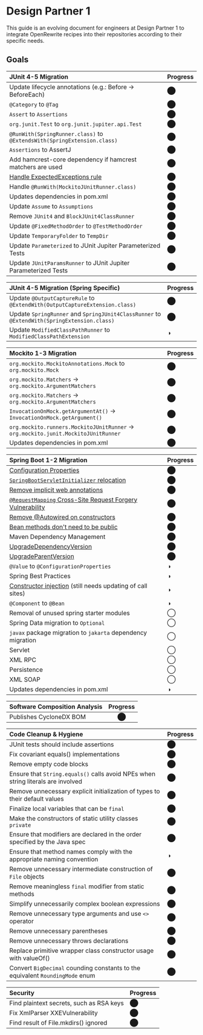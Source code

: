 # Design Partner 1

This guide is an evolving document for engineers at Design Partner 1 to integrate OpenRewrite recipes into their repositories according to their specific needs.

## Goals

| JUnit 4-5 Migration | Progress |
| :--- | :--- |
| Update lifecycle annotations \(e.g.: Before -&gt; BeforeEach\) | ⬤ |
| `@Category` to `@Tag` | ⬤ |
| `Assert` to `Assertions` | ⬤ |
| `org.junit.Test` to `org.junit.jupiter.api.Test` | ⬤ |
| `@RunWith(SpringRunner.class)` to `@ExtendsWith(SpringExtension.class)` | ⬤ |
| `Assertions` to AssertJ | ⬤ |
| Add hamcrest-core dependency if hamcrest matchers are used | ⬤ |
| [Handle ExpectedExceptions rule](https://github.com/openrewrite/rewrite-testing-frameworks/issues/9) | ⬤ |
| Handle `@RunWith(MockitoJUnitRunner.class)` | ⬤ |
| Updates dependencies in pom.xml | ⬤ |
| Update `Assume` to `Assumptions` | ⬤ |
| Remove `JUnit4` and `BlockJUnit4ClassRunner` | ⬤ |
| Update `@FixedMethodOrder` to `@TestMethodOrder` | ⬤ |
| Update `TemporaryFolder` to `TempDir` | ⬤ |
| Update `Parameterized` to JUnit Jupiter Parameterized Tests | ⬤ |
| Update `JUnitParamsRunner` to JUnit Jupiter Parameterized Tests | ⬤ |

| JUnit 4-5 Migration \(Spring Specific\) | Progress |
| :--- | :--- |
| Update `@OutputCaptureRule` to `@ExtendWith(OutputCaptureExtension.class)` | ⬤ |
| Update `SpringRunner` and `SpringJUnit4ClassRunner` to `@ExtendWith(SpringExtension.class)` | ⬤ |
| Update `ModifiedClassPathRunner` to `ModifiedClassPathExtension` | ◑ |

| Mockito 1-3 Migration | Progress |
| :--- | :--- |
| `org.mockito.MockitoAnnotations.Mock` to `org.mockito.Mock` | ⬤ |
| `org.mockito.Matchers` -&gt; `org.mockito.ArgumentMatchers` | ⬤ |
| `org.mockito.Matchers` -&gt; `org.mockito.ArgumentMatchers` | ⬤ |
| `InvocationOnMock.getArgumentAt()` -&gt; `InvocationOnMock.getArgument()` | ⬤ |
| `org.mockito.runners.MockitoJUnitRunner` -&gt; `org.mockito.junit.MockitoJUnitRunner` | ⬤ |
| Updates dependencies in pom.xml | ⬤ |

| Spring Boot 1-2 Migration | Progress |
| :--- | :--- |
| [Configuration Properties](design-partner-1.md) | ⬤ |
| [`SpringBootServletInitializer` relocation](design-partner-1.md) | ⬤ |
| [Remove implicit web annotations](design-partner-1.md) | ⬤ |
| [`@RequestMapping` Cross-Site Request Forgery Vulnerability](design-partner-1.md) | ⬤ |
| [Remove @Autowired on constructors](design-partner-1.md) | ⬤ |
| [Bean methods don't need to be public](design-partner-1.md) | ⬤ |
| Maven Dependency Management | ⬤ |
| [UpgradeDependencyVersion](design-partner-1.md) | ⬤ |
| [UpgradeParentVersion](design-partner-1.md) | ⬤ |
| `@Value` to `@ConfigurationProperties` | ◑ |
| Spring Best Practices | ◑ |
| [Constructor injection](design-partner-1.md) \(still needs updating of call sites\) | ◑ |
| `@Component` to `@Bean` | ◑ |
| Removal of unused spring starter modules | ◯ |
| Spring Data migration to `Optional` | ◯ |
| `javax` package migration to `jakarta` dependency migration | ◯ |
| Servlet | ◯ |
| XML RPC | ◯ |
| Persistence | ◯ |
| XML SOAP | ◯ |
| Updates dependencies in pom.xml | ◑ |

| Software Composition Analysis | Progress |
| :--- | :---: |
| Publishes CycloneDX BOM | ⬤ |

| Code Cleanup & Hygiene | Progress |
| :--- | :--- |
| JUnit tests should include assertions | ⬤ |
| Fix covariant equals\(\) implementations | ⬤ |
| Remove empty code blocks | ⬤ |
| Ensure that `String.equals()` calls avoid NPEs when string literals are involved | ⬤ |
| Remove unnecessary explicit initialization of types to their default values | ⬤ |
| Finalize local variables that can be `final` | ⬤ |
| Make the constructors of static utility classes `private`  | ⬤ |
| Ensure that modifiers are declared in the order specified by the Java spec | ⬤ |
| Ensure that method names comply with the appropriate naming convention | ◑ |
| Remove unnecessary intermediate construction of `File` objects | ⬤ |
| Remove meaningless `final` modifier from static methods | ⬤ |
| Simplify unnecessarily complex boolean expressions  | ⬤ |
| Remove unnecessary type arguments and use `<>` operator | ⬤ |
| Remove unnecessary parentheses | ⬤ |
| Remove unnecessary throws declarations | ⬤ |
| Replace primitive wrapper class constructor usage with valueOf\(\) | ⬤ |
| Convert `BigDecimal` counding constants to the equivalent `RoundingMode` enum | ⬤ |

| Security | Progress |
| :--- | :--- |
| Find plaintext secrets, such as RSA keys | ⬤ |
| Fix XmlParser XXEVulnerability | ⬤ |
| Find result of File.mkdirs\(\) ignored | ⬤ |


